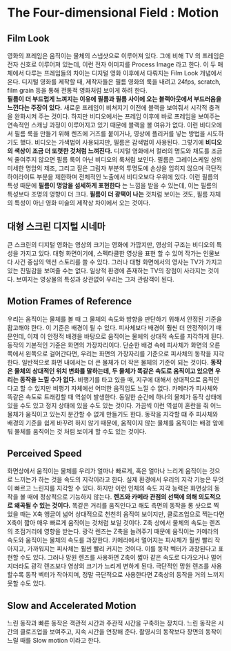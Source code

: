 # The Four-dimensional Field : Motion
## Film Look
영화의 프레임은 움직이는 물체의 스냅샷으로 이루어져 있다. 그에 비해 TV 의 프레임은 전자 신호로 이루어져 있는데, 이런 전자 이미지를 Process Image 라고 한다.
이 두 매체에서 다루는 프레임들의 차이는 디지털 영화 이후에서 다뤄지는 Film Look 개념에서 온다.
디지털 영화를 제작할 때, 제작자들은 필름 영화의 룩을 내려고 24fps, scratch, film grain 등을 통해 전통적 영화처럼 보이게 하려 한다.   
__필름이 더 부드럽게 느껴지는 이유에 필름과 필름 사이에 오는 블랙아웃에서 부드러움을 느낀다는 주장이 있다.__
새로운 프레임이 비쳐지기 이전에 블랙을 보여줘서 시각적 충격을 완화시켜 주는 것이다.
하지만 비디오에서는 프레임 이후에 바로 프레임을 보여주는 연속적인 스캐닝 과정이 이루어지고 있기 때문에 블랙을 볼 여유가 없다.
이런 비디오에서 필름 룩을 만들기 위해 렌즈에 거즈를 붙이거나, 영상에 플리커를 넣는 방법을 시도하기도 했다.
비디오는 가색법이 사용되지만, 필름은 감색법이 사용된다. 그렇기에 __비디오의 색상이 조금 더 또렷한 것처럼 느껴진다.__
디지털 영화에서 컬러의 명도와 채도를 조금씩 줄여주지 않으면 필름 룩이 아닌 비디오의 룩처럼 보인다.
필름은 그레이스케일 상의 미세한 명암의 제조, 그리고 짙은 그림자 부분의 투명도에 손상을 입히지 않으며 극단적 하이라이트 부분을 제한하며 전체적인 노출에서 비디오보다 우위에 있다.
이런 필름의 특성 때문에 __필름이 명암을 섬세하게 표현한다__ 는 느낌을 받을 수 있는데, 이는 필름의 특성보다 조명의 영향이 더 크다.
__필름이 더 광택이 나는__ 것처럼 보이는 것도, 필름 자체의 특성이 아닌 영화 미술의 제작상 차이에서 오는 것이다.

## 대형 스크린 디지털 시네마
큰 스크린의 디지털 영화는 영상의 크기는 영화에 가깝지만, 영상의 구조는 비디오의 특성을 가지고 있다.
대형 화면이기에, 스펙타클한 영상을 표현 할 수 있어 작가는 인물보다 사건 중심의 액션 스토리를 쓸 수 있다. 
그러나 대형 화면에서의 영사는 TV가 가지고 있는 친밀감을 보여줄 수는 없다.
일상적 환경에 존재하는 TV의 장점이 사라지는 것이다. 보여지는 영상물의 특성과 상관없이 우리는 그저 관람객이 된다.

## Motion Frames of Reference
우리는 움직이는 물체를 볼 때 그 물체의 속도와 방향을 판단하기 위해서 안정된 기준을 홥고해야 한다. 이 기준은 배경이 될 수 있다.
피사체보다 배경이 훨씬 더 안정적이기 때문인데, 이제 이 안정적 배경을 바탕으로 움직이는 물체의 상대적 속도를 지각하게 된다.
동작의 기본적인 기준은 화면의 가장자리이다. 
단순한 배경 속에 피사체가 화면의 오른쪽에서 왼쪽으로 걸어간다면, 우리는 화면의 가장자리를 기준으로 피사체의 동작을 지각한다.
일반적으로 화면 내에서는 더 큰 물체가 더 작은 물체의 기준이 되는 것이다.
__동작은 물체의 상대적인 위치 변화를 말하는데, 두 물체가 똑같은 속도로 움직이고 있으면 우리는 동작을 느낄 수가 없다.__
비행기를 타고 있을 때, 지구에 대해서 상대적으로 움직인다고 할 수 있지만 비행기 자체에선 어떠한 움직임도 느낄 수 없다.
카메라가 피사체와 똑같은 속도로 트래킹할 때 역설이 발생한다. 동일한 순간에 하나의 물체가 동작 상태에 있을 수도 있고 정지 상태에 있을 수도 있는 것이다.
가끔씩 이런 역설이 혼란을 줘 어느 물체가 움직이고 있는지 분간할 수 없게 만들기도 한다.
동작을 지각할 떄 주 피사체와 배경의 기준을 쉽게 바꾸려 하지 않기 때문에, 움직이지 않는 물체를 움직이는 배경 앞에 둬 물체를 움직이는 것 처럼 보이게 할 수도 있는 것이다.

## Perceived Speed
화면상에서 움직이는 물체를 우리가 얼마나 빠르게, 혹은 얼마나 느리게 움직이는 것으로 느끼는가 하는 것을 속도의 지각이라고 한다.
실제 환경에서 우리의 지각 기능은 무엇이 빠르고 느린지를 지각할 수 있다. 하지만 이런 인체의 속도 지각 능력은 화면상의 동작을 볼 때에 정상적으로 기능하지 않는다.
__렌즈와 카메라 관점의 선택에 의해 의도적으로 왜곡될 수 있는 것이다.__
똑같은 거리를 움직인다고 해도 측면의 동작을 롱 샷으로 찍었을 때는 X축 앵글이 넓어 상대적으로 천천히 움직여 보이지만, 클로즈업으로 찍는다면 X축이 짧아 매우 빠르게 움직이는 것처럼 보일 것이다.
Z축 상에서 물체의 속도는 렌즈의 초점거리에 영향을 받는다.
광각 렌즈는 Z축을 늘려주기 때문에 움직이는 카메라의 속도와 움직이는 물체의 속도를 과장한다.
카메라에서 멀어지는 피사체가 훨씬 빨리 작아지고, 가까워지는 피사체는 훨씬 빨리 커지는 것이다.
이를 동작 벡터가 과장된다고 표현할 수도 있다.
그러나 망원 렌즈를 사용하면 Z축이 짧아 같은 속도로 다가오거나 멀어지더라도 광각 렌즈보다 영상의 크기가 느리게 변하게 된다.
극단적인 망원 렌즈를 사용할수록 동작 벡터가 작아지며, 정말 극단적으로 사용한다면 Z축상의 동작을 거의 느끼지 못할 수도 있다.

## Slow and Accelerated Motion
느린 동작과 빠른 동작은 객관적 시간과 주관적 시간을 구축하는 장치다.
느린 동작은 시간의 클로즈업을 보여주고, 지속 시간을 연장해 준다. 촬영시의 동작보다 장면의 동작이 느릴 때를 Slow motion 이라고 한다.
